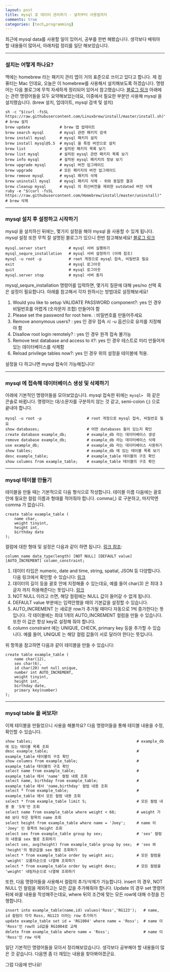 ```yaml
---
layout: post
title: mysql 로 데이터 관리하기 - 설치부터 사용법까지
comments: true
categories: [tech,programming]
---
```


최근에 mysql data를 사용할 일이 있어서, 공부를 한번 해봤습니다.
생각보다 배워야 할 내용들이 많아서, 아래처럼 정리를 일단 해보았습니다.

---
### 설치는 어떻게 하나요?
맥에는 homebrew 라는 패키지 관리 앱이 거의 표준으로 쓰이고 있다고 합니다.
제 컴퓨터는 Mac 인데요, 오늘은 이 homebrew를 사용해서 설치해보도록 하겠습니다.
명령어는 다음 블로그에 무척 자세하게 정리되어 있어서 참고했습니다: [블로그 링크](https://www.44bits.io/ko/keyword/homebrew)
아래에는 관련 명령어들을 모두 요약해보았는데요, 이중에서 필요한 부분만 사용해 mysql 을 설치했습니다.
(brew 설치, 업데이트, mysql 검색 및 설치)

~~~shell
sh -c "$(curl -fsSL https://raw.githubusercontent.com/Linuxbrew/install/master/install.sh)" # brew 설치
brew update             # brew 앱 업데이트
brew search mysql       # mysql 관련 패키지 검색
brew install mysql      # mysql 패키지 설치
brew install mysql@5.5  # mysql 을 특정 버전으로 설치
brew list               # 설치된 패키지 목록 보기
brew list mysql         # 설치된 mysql 관련 패키지 목록 보기
brew info mysql         # 설치된 mysql 패키지의 정보 보기
brew upgrade mysql      # mysql 버전 업그레이드
brew upgrade            # 모든 패키지의 버전 업그레이드
brew remove mysql       # mysql 패키지 삭제
brew uninstall mysql    # mysql 패키지 삭제 - 위와 동일한 결과
brew cleanup mysql      # mysql 의 최신버전을 제외한 outdated 버전 삭제
ruby -e "$(curl -fsSL https://raw.githubusercontent.com/Homebrew/install/master/uninstall)" # brew 삭제 
~~~
---
### mysql 설치 후 설정하고 시작하기
mysql 을 설치하신 뒤에는, 몇가지 설정을 해야 mysql 을 사용할 수 있게 됩니다.
mysql 설정 또한 무척 잘 설명된 블로그가 있으니 한번 참고해보세요! [블로그 링크](https://whitepaek.tistory.com/16)

~~~shell
mysql.server start          # mysql 서버 실행하기
mysql_sequre_installation   # mysql 서버 설정하기 (아래 참조)
mysql -u root -p            # root 게정으로 mysql 접속, 비밀번호 필요
exit                        # mysql 로그아웃
quit                        # mysql 로그아웃
mysql.server stop           # mysql 서버 중지
~~~
mysql_sequre_installation 명령어를 입력하면, 몇가지 질문에 대해 yes/no 선택 혹은 설정이 필요합니다.
아래를 참고해서 각자 원하시는 방법대로 설정해보세요!
1. Would you like to setup VALIDATE PASSWORD component?: yes 인 경우 비밀번호를 어렵게 (숫자문자 조합) 만들어야 함
1. Please set the password for root here. : 비밀번호를 만들어주세요
1. Remove anonymous users? : yes 인 경우 접속 시 -u 옵션으로 유저를 지정해야 함
1. Disallow root login remotely? : yes 인 경우 원격 접속 불가능
1. Remove test database and access to it?: yes 인 경우 테스트로 미리 만들어져 있는 데이터베이스를 삭제함
1. Reload privilege tables now?: yes 인 경우 위의 설정을 테이블에 적용.

설정을 다 하고나면 mysql 접속이 가능해집니다!

---
### mysql 에 접속해 데이터베이스 생성 및 삭제하기

아래에 기본적인 명령어들을 모아보았습니다.
mysql 접속한 뒤에는 ```mysql> ``` 와 같은 콘솔로 바뀝니다.
명령어는 대/소문자를 구분하지 않는 것 같고, semi-colon (;) 으로 끝내야 합니다.

~~~shell
mysql -u root -p                    # root 게정으로 mysql 접속, 비밀번호 필요
show databases;                     # 어떤 databases 들이 있는지 확인
create database example_db;         # example_db 라는 데이터베이스 생성
remove database example_db;         # example_db 라는 데이터베이스 삭제
use example_db;                     # example_db 라는 데이터베이스 사용하기
show tables;                        # example_db 에 있는 테이블 목록 보기
desc example_table;                 # example_table 테이블의 구조 확인
show columns from example_table;    # example_table 테이블의 구조 확인
~~~

---
### mysql 테이블 만들기
테이블을 만들 때는 기본적으로 다음 형식으로 작성합니다.
테이블 이름 다음에는 괄호 안에 필요한 컬럼 이름과 형태를 적어줘야 합니다.
comma(,) 로 구분하고, 마지막엔 comma 가 없습니다.

~~~shell
create table example_table (
    name char,
    weight tinyint,
    height int,
    birthday date
);
~~~

컬럼에 대한 형태 및 설정은 다음과 같이 하면 됩니다. [링크 참조](https://www.mysqltutorial.org/mysql-create-table/):
~~~shell
column_name data_type(length) [NOT NULL] [DEFAULT value] [AUTO_INCREMENT] column_constraint;
~~~

1. 데이터 타입은 numeric, date and time, string, spatial, JSON 등 다양합니다. 다음 링크에서 확인할 수 있습니다: [링크](https://dev.mysql.com/doc/refman/8.0/en/data-types.html)
1. 데이터의 길이 등을 괄호 안에 지정해줄 수 있는데요, 예를 들어 char(3) 은 최대 3글자 까지 허용해준다는 뜻입니다. [링크](https://www.w3schools.com/sql/sql_datatypes.asp)
1. NOT NULL 이라고 쓰면, 해당 컬럼에는 NULL 값이 들어갈 수 없게 됩니다.
1. DEFAULT value 부분에는 입력안했을 때의 기본값을 설정할 수 있습니다.
1. AUTO_INCREMENT 는 새로운 row가 추가될 때마다 자동으로 1씩 증가한다는 뜻입니다. 각 테이블에는 최대 1개의 AUTO_INCREMENT 컬럼을 만들 수 있습니다. 또한 이 값은 항상 key로 설정해 줘야 합니다.
1. column constraint 에는 UNIQUE, CHECK, primary key 등을 추가할 수 있습니다. 예를 들어, UNIQUE 는 해당 컬럼 값들이 서로 달라야 한다는 뜻입니다.

위 항목을 참고하면 다음과 같이 테이블을 만들 수 있습니다:

~~~shell
create table example_table (
    name char(12),
    sex char(6),
    id char(20) not null unique,
    number int AUTO_INCREMENT,
    weight tinyint,
    height int,
    birthday date,
    primary key(number)
);
~~~

---
### mysql table 을 써보자!
이제 테이블을 만들었으니 사용을 해볼까요?
다음 명령어들을 통해 테이블 내용을 수정, 확인할 수 있습니다.

~~~shell
show tables;                                              # example_db 에 있는 테이블 목록 조회
desc example_table;                                       # example_table 테이블의 구조 확인
show columns from example_table;                          # example_table 테이블의 구조 확인
select name from example_table;                           # example_table 에서 'name' 컬럼 내용 조회
select name, birthday from example_table;                 # example_table 에서 'name,birthday' 컬럼 내용 조회
select * from example_table;                              # example_table 에서 모든 컬럼 내용 조회
select * from example_table limit 5;                      # 모든 컬럼 내용 중 '5개'만 조회
select name from example_table where weight < 60;         # weight 가 60 보다 작은 항목의 name 조회
select height from example_table where name = 'Joey';     # name 이 'Joey' 인 항목의 height 조회
select sex from example_table group by sex;               # 'sex' 컬럼의 내용을 sex 별로 조회하기
select sex, avg(height) from example_table group by sex;  # 'sex 와 'height'의 평균값을 sex 별로 조회하기
select * from example_table order by weight asc;          # 모든 컬럼을 'weight' 오름차순으로 나열해 조회하기
select * from example_table order by weight desc;         # 모든 컬럼을 'weight' 내림차순으로 나열해 조회하기
~~~

또한, 다음 명령어들을 사용해서 컬럼의 추가/삭제가 가능합니다.
insert 의 경우, NOT NULL 인 컬럼을 제외하고는 모든 값을 추가해줘야 합니다.
Update 의 경우 set 명령어 뒤에 바꿀 내용을 작성해주는데요, where 뒤의 조건에 맞는 모든 row에 대해 수정을 진행합니다.
~~~shell
insert into example_table(name,id) values('Ross','RG123');   # name, id 컬럼이 각각 Ross, RG123 이라는 row 추가하기
update example_table set id = 'RG1004' where name = 'Ross';  # name 이 'Ross'인 row의 id값을 RG1004로 교체
delete from example_table where name = 'Ross';               # name 이 'Ross'인 row 삭제
~~~

일단 기본적인 명령어들을 모아서 정리해보았습니다.
생각보다 공부해야 할 내용들이 많은 것 같습니다.
다음엔 좀 더 재밌는 내용을 찾아봐야겠군요.

그럼 다음에 만나요!
